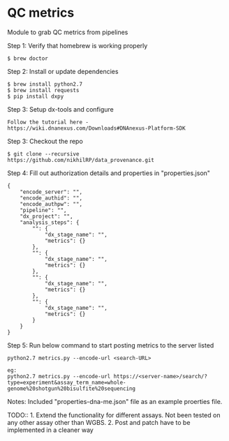 # QC metrics
Module to grab QC metrics from pipelines

Step 1: Verify that homebrew is working properly

    $ brew doctor

Step 2: Install or update dependencies

    $ brew install python2.7
    $ brew install requests
    $ pip install dxpy

Step 3: Setup dx-tools and configure

    Follow the tutorial here - https://wiki.dnanexus.com/Downloads#DNAnexus-Platform-SDK

Step 3: Checkout the repo

    $ git clone --recursive https://github.com/nikhilRP/data_provenance.git

Step 4: Fill out authorization details and properties in "properties.json"

    {
        "encode_server": "",
        "encode_authid": "",
        "encode_authpw": "",
        "pipeline": "",
        "dx_project": "",
        "analysis_steps": {
            "": {
                "dx_stage_name": "",
                "metrics": {}
            },
            "": {
                "dx_stage_name": "",
                "metrics": {}
            },
            "": {
                "dx_stage_name": "",
                "metrics": {}
            },
            "": {
                "dx_stage_name": "",
                "metrics": {}
            }
        }
    }

Step 5: Run below command to start posting metrics to the server listed
    
    python2.7 metrics.py --encode-url <search-URL>

    eg:
    python2.7 metrics.py --encode-url https://<server-name>/search/?type=experiment&assay_term_name=whole-genome%20shotgun%20bisulfite%20sequencing
    
Notes: Included "properties-dna-me.json" file as an example proerties file.

TODO::
    1. Extend the functionality for different assays. Not been tested on any other assay other than WGBS.
    2. Post and patch have to be implemented in a cleaner way
